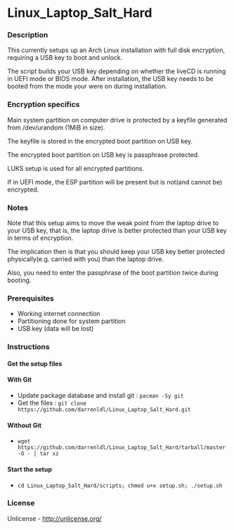# Linux_Laptop_Salt_Hard

### Description
This currently setups up an Arch Linux installation with full disk encryption, requiring a USB key to boot and unlock.

The script builds your USB key depending on whether the liveCD is running in UEFI mode or BIOS mode. After installation, the USB key needs to be booted from the mode your were on during installation.

### Encryption specifics
Main system partition on computer drive is protected by a keyfile generated from /dev/urandom (1MiB in size).

The keyfile is stored in the encrypted boot partition on USB key.

The encrypted boot partition on USB key is passphrase protected.

LUKS setup is used for all encrypted partitions.

If in UEFI mode, the ESP partition will be present but is not(and cannot be) encrypted.

### Notes
Note that this setup aims to move the weak point from the laptop drive to your USB key, that is, the laptop drive is better protected than your USB key in terms of encryption.

The implication then is that you should keep your USB key better protected physically(e.g. carried with you) than the laptop drive.

Also, you need to enter the passphrase of the boot partition twice during booting.

### Prerequisites
  - Working internet connection
  - Partitioning done for system partition
  - USB key (data will be lost)

### Instructions
#### Get the setup files
#### With Git
  - Update package database and install git : `pacman -Sy git`
  - Get the files : `git clone https://github.com/darrenldl/Linux_Laptop_Salt_Hard.git`

#### Without Git
  - `wget https://github.com/darrenldl/Linux_Laptop_Salt_Hard/tarball/master -O - | tar xz`

#### Start the setup
  - `cd Linux_Laptop_Salt_Hard/scripts; chmod u+x setup.sh; ./setup.sh`

### License
Unlicense - http://unlicense.org/
